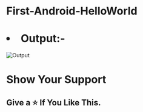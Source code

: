 # First-Android-HelloWorld
<h1><li>Output:-</li></h1>

![Output](https://user-images.githubusercontent.com/96619363/168253834-7a775a45-fd58-486a-93d6-b6c19d5427df.jpg)

<h1>Show Your Support</h1>
<h2>Give a ⭐ If You Like This.</h2>
